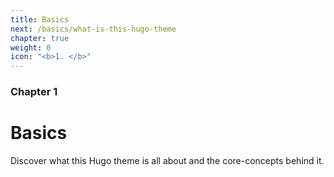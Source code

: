 ```yaml
---
title: Basics
next: /basics/what-is-this-hugo-theme
chapter: true
weight: 0
icon: "<b>1. </b>"
---
```


### Chapter 1

# Basics

Discover what this Hugo theme is all about and the core-concepts behind it.